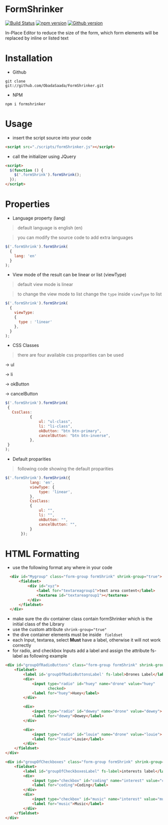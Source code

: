 # FormShrinker 
[![Build Status](https://travis-ci.org/ObadaSaada/FormShrinker.svg?branch=master)](https://travis-ci.org/ObadaSaada/FormShrinker)
[![npm version](https://img.shields.io/npm/v/formshrinker.svg)](https://www.npmjs.com/package/formshrinker)
[![Github version](https://img.shields.io/github/package-json/v/obadasaada/formshrinker?label=GitHub)](https://github.com/ObadaSaada/FormShrinker)

In-Place Editor to reduce the size of the form, which form elements will be replaced by inline or listed text

# Installation

* Github

<code>git clone git://github.com/ObadaSaada/FormShrinker.git</code>

* NPM

<code>npm i formshrinker</code>

# Usage

* insert the script source into your code
```html
<script src="./scripts/formShrinker.js"></script>
```
* call the initializer using JQuery
```html
<script> 
  $(function () {
    $('.formShrink').formShrink();
  });
</script>
```
# Properties
* Language property (lang)
 > default language is english (en)
 
 > you can modify the source code to add extra languages 
```javascript
$('.formShrink').formShrink(
  {
    lang: 'en'
  }
);
```
* View mode of the result can be linear or list (viewType)
 > default view mode is linear
 
 > to change the view mode to list change the <code>type</code> inside <code>viewType</code> to list
```javascript
$('.formShrink').formShrink(
  {
    viewType: 
    {
      type : 'linear'
    },
  }
);
```
* CSS Classes
 > there are four available css proparities can be used
 
 -> ul
 
 -> li
 
 -> okButton
 
 -> cancelButton
 
 ```javascript
$('.formShrink').formShrink(
  {
    CssClass:
            {
                ul: "ul-class",
                li: "li-class",
                okButton: "btn btn-primary",
                cancelButton: "btn btn-inverse",
            },
  }
);
```
* Default proparities 
 > following code showing the default proparities
 
 ```javascript
 $('.formShrink').formShrink({
            lang: 'en',
            viewType: {
                type: 'linear',
            },
            CssClass:
            {
                ul: "",
                li: "",
                okButton: "",
                cancelButton: "",
            }
        });
 ```
 # HTML Formatting 
* use the following format any where in your code
```html
  <div id="Mygroup" class="form-group formShrink" shrink-group="true">
      <fieldset>
          <div id="xyz">
              <label for="textareagroup1">text area content</label>
              <textarea id="textareagroup1"></textarea>
          </div>
      </fieldset>
  </div>
```
* make sure the div container class contain formShrinker which is the initial class of the Library
* use the custom attribute <code>shrink-group="true"</code>
* the dive container elements must be inside <code> fieldset </code>
* each Input, textarea, select <b>Must</b> have a label, otherwise it will not work correctly
* for radio, and checkbox Inputs add a label and assign the attribute fs-label as following example
```html
<div id="groupOfRadioButtons" class="form-group formShrink" shrink-group="true">
    <fieldset>
        <label id='groupOfRadioButtonsLabel' fs-label>Drones Label</label>
        <div>
            <input type="radio" id="huey" name="drone" value="huey"
                   checked>
            <label for="huey">Huey</label>
        </div>

        <div>
            <input type="radio" id="dewey" name="drone" value="dewey">
            <label for="dewey">Dewey</label>
        </div>

        <div>
            <input type="radio" id="louie" name="drone" value="louie">
            <label for="louie">Louie</label>
        </div>
    </fieldset>
</div>

<div id="groupOfCheckboxes" class="form-group formShrink" shrink-group="true">
    <fieldset>
        <label id="groupOfCheckboxesLabel" fs-label>interests label</label>
        <div>
            <input type="checkbox" id="coding" name="interest" value="coding">
            <label for="coding">Coding</label>
        </div>
        <div>
            <input type="checkbox" id="music" name="interest" value="music">
            <label for="music">Music</label>
        </div>
    </fieldset>
</div>

```
